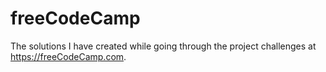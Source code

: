 # freeCodeCamp
The solutions I have created while going through the project challenges at https://freeCodeCamp.com.
